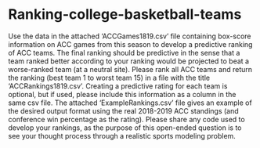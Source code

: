 # Ranking-college-basketball-teams


Use the data in the attached ‘ACCGames1819.csv’ file containing box-score information on ACC games from this season to develop a predictive ranking of ACC teams. The final ranking should be predictive in the sense that a team ranked better according to your ranking would be projected to beat a worse-ranked team (at a neutral site). Please rank all ACC teams and return the ranking (best team 1 to worst team 15) in a file with the title ‘ACCRankings1819.csv’. Creating a predictive rating for each team is optional, but if used, please include this information as a column in the same csv file. The attached ‘ExampleRankings.csv’ file gives an example of the desired output format using the real 2018-2019 ACC standings (and conference win percentage as the rating). Please share any code used to develop your rankings, as the purpose of this open-ended question is to see your thought process through a realistic sports modeling problem.
